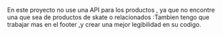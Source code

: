 En este proyecto no use una API para los productos , ya que no encontre una que sea de productos de skate o relacionados :Tambien tengo que trabajar mas en el footer ,y crear una mejor legibilidad en su codigo.
